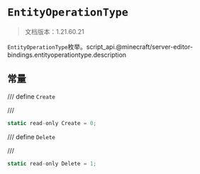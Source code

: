 # `EntityOperationType`

> 文档版本：1.21.60.21

`EntityOperationType`枚举。script_api.@minecraft/server-editor-bindings.entityoperationtype.description

## 常量

/// define
`Create`


///

```js
static read-only Create = 0;
```


/// define
`Delete`


///

```js
static read-only Delete = 1;
```

